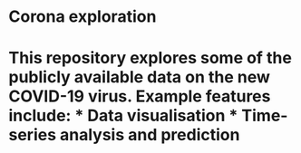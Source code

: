 # Corona exploration
<h1> This repository explores some of the publicly available data on the new COVID-19 virus. Example features include:
  * Data visualisation
  * Time-series analysis and prediction
